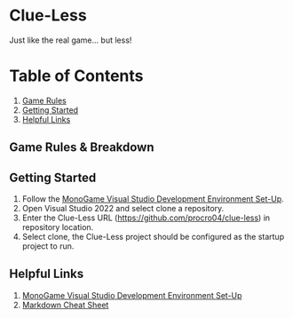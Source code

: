 # Clue-Less
Just like the real game... but less!

# Table of Contents
1. [Game Rules](#game-rules--breakdown)
2. [Getting Started](#getting-started)
3. [Helpful Links](#helpful-links)

## Game Rules & Breakdown

## Getting Started
1. Follow the [MonoGame Visual Studio Development Environment Set-Up](https://monogame.net/articles/getting_started/1_setting_up_your_development_environment_windows/).
1. Open Visual Studio 2022 and select clone a repository.
3. Enter the Clue-Less URL (https://github.com/procro04/clue-less) in repository location.
4. Select clone, the Clue-Less project should be configured as the startup project to run.

## Helpful Links
1. [MonoGame Visual Studio Development Environment Set-Up](https://monogame.net/articles/getting_started/1_setting_up_your_development_environment_windows/)
2. [Markdown Cheat Sheet](https://www.markdownguide.org/cheat-sheet/)


